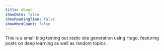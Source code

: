 ```yaml
---
title: About
showDate: false
showReadingTime: false
showWordCount: false
---
```


This is a small blog testing out static site generation using Hugo, featuring posts on deep learning as well as random topics.